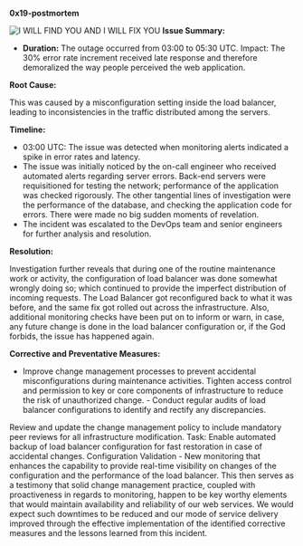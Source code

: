 **0x19-postmortem**

![I WILL FIND YOU AND I WILL FIX YOU](https://miro.medium.com/max/1400/0*kHoWD7gJ0PC9GmBK.jpg)
**Issue Summary:**

- **Duration:** The outage occurred from 03:00 to 05:30 UTC.
Impact: The 30% error rate increment received late response and therefore demoralized the way people perceived the web application.

**Root Cause:**

This was caused by a misconfiguration setting inside the load balancer, leading to inconsistencies in the traffic distributed among the servers.

**Timeline:**

- 03:00 UTC: The issue was detected when monitoring alerts indicated a spike in error rates and latency.
- The issue was initially noticed by the on-call engineer who received automated alerts regarding server errors.
Back-end servers were requisitioned for testing the network; performance of the application was checked rigorously.
The other tangential lines of investigation were the performance of the database, and checking the application code for errors. There were made no big sudden moments of revelation.
- The incident was escalated to the DevOps team and senior engineers for further analysis and resolution.

**Resolution:**

Investigation further reveals that during one of the routine maintenance work or activity, the configuration of load balancer was done somewhat wrongly doing so; which continued to provide the imperfect distribution of incoming requests.
The Load Balancer got reconfigured back to what it was before, and the same fix got rolled out across the infrastructure.
Also, additional monitoring checks have been put on to inform or warn, in case, any future change is done in the load balancer configuration or, if the God forbids, the issue has happened again.

**Corrective and Preventative Measures:**

- Improve change management processes to prevent accidental misconfigurations during maintenance activities.
Tighten access control and permission to key or core components of infrastructure to reduce the risk of unauthorized change. - Conduct regular audits of load balancer configurations to identify and rectify any discrepancies.

Review and update the change management policy to include mandatory peer reviews for all infrastructure modification. Task: Enable automated backup of load balancer configuration for fast restoration in case of accidental changes. Configuration Validation - New monitoring that enhances the capability to provide real-time visibility on changes of the configuration and the performance of the load balancer. This then serves as a testimony that solid change management practice, coupled with proactiveness in regards to monitoring, happen to be key worthy elements that would maintain availability and reliability of our web services. We would expect such downtimes to be reduced and our mode of service delivery improved through the effective implementation of the identified corrective measures and the lessons learned from this incident.
